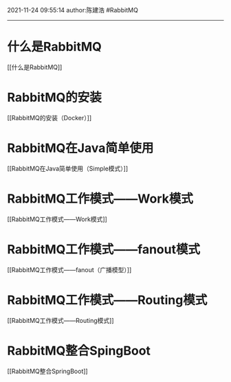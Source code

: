 2021-11-24
09:55:14
author:陈建浩
#RabbitMQ 

--- 
# 什么是RabbitMQ
[[什么是RabbitMQ]]

# RabbitMQ的安装
[[RabbitMQ的安装（Docker）]]

# RabbitMQ在Java简单使用
[[RabbitMQ在Java简单使用（Simple模式）]]

# RabbitMQ工作模式——Work模式
[[RabbitMQ工作模式——Work模式]]

# RabbitMQ工作模式——fanout模式
[[RabbitMQ工作模式——fanout（广播模型）]]

# RabbitMQ工作模式——Routing模式
[[RabbitMQ工作模式——Routing模式]]

# RabbitMQ整合SpingBoot
[[RabbitMQ整合SpringBoot]]